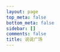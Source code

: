 ```yaml
---
layout: page
top_meta: false
bottom_meta: false
sidebar: []
comments: false
title: 说说广场
---
```


<div id="bbs"></div>
<script type="text/javascript" src="https://jsd.onmicrosoft.cn/npm/marked@4.3.0/marked.min.js"></script>
<script type="text/javascript" src="https://jsd.onmicrosoft.cn/gh/Tokinx/ViewImage/view-image.min.js"></script>
<script type="text/javascript" src="https://jsd.onmicrosoft.cn/gh/Tokinx/Lately/lately.min.js"></script>
<script>
if (typeof Lately === 'undefined') {
  const script = document.createElement('script');
  script.src = 'https://jsd.onmicrosoft.cn/gh/Tokinx/Lately/lately.min.js';
  script.onload = () => {
    Lately.init({ target: '.bbs-date' });
  };
  document.head.appendChild(script);
} else {
  Lately.init({ target: '.bbs-date' });
}
const urls = [
  {home:"https://s.dusays.com/",host:"https://s.dusays.com/",apiV1:'v1/',creatorId:"1",comment:'',imgsrc:"https://cdn.sep.cc/avatar/28b57baa4e8f13fe4292ccb2de267e30"},
  {home:"https://s.dusays.com/",host:"https://s.dusays.com/",apiV1:'v1/',creatorId:"2",comment:'',imgsrc:"https://cdn.sep.cc/avatar/0d0462a44b088c433b8191135979efd4"},
  {home:"https://s.dusays.com/",host:"https://s.dusays.com/",apiV1:'v1/',creatorId:"3",comment:'',imgsrc:"https://cdn.sep.cc/avatar/cf83c746b212c3f222b1c0a41bbf5b86"},
  {home:"https://s.dusays.com/",host:"https://s.dusays.com/",apiV1:'v1/',creatorId:"4",comment:'',imgsrc:"https://cdn.sep.cc/avatar/099440206041f0b1af6a386f9e8c036a"},
  {home:"https://s.dusays.com/",host:"https://s.dusays.com/",apiV1:'v1/',creatorId:"5",comment:'',imgsrc:"https://cdn.sep.cc/avatar/5c17cfbf21ae1d45d403b7ead8bf0415"},
  {home:"https://s.dusays.com/",host:"https://s.dusays.com/",apiV1:'v1/',creatorId:"6",comment:'',imgsrc:"https://cdn.sep.cc/avatar/6e1a1cc742be99a90de39a0096516fac"},
  {home:"https://s.dusays.com/",host:"https://s.dusays.com/",apiV1:'v1/',creatorId:"7",comment:'',imgsrc:"https://cdn.sep.cc/avatar/e53fa73039fa60c5862480ae2192d215"},
  {home:"https://s.dusays.com/",host:"https://s.dusays.com/",apiV1:'v1/',creatorId:"8",comment:'',imgsrc:"https://bu.dusays.com/2023/10/16/652c15ff151f4.jpg"},
  {home:"https://s.dusays.com/",host:"https://s.dusays.com/",apiV1:'v1/',creatorId:"9",comment:'',imgsrc:"https://cdn.sep.cc/avatar/c1b204bab687a23c8b6d7c8de11c7c59"},
  {home:"https://s.dusays.com/",host:"https://s.dusays.com/",apiV1:'v1/',creatorId:"10",comment:'',imgsrc:"https://cdn.sep.cc/avatar/ba2379bacf88f17ea461137906bd127d"},
  {home:"https://s.dusays.com/",host:"https://s.dusays.com/",apiV1:'v1/',creatorId:"11",comment:'',imgsrc:"https://cdn.sep.cc/avatar/565ada82edc2f01e7cf2bd95b31f19fd"},
  {home:"https://s.dusays.com/",host:"https://s.dusays.com/",apiV1:'v1/',creatorId:"12",comment:'',imgsrc:"https://cdn.sep.cc/avatar/b633193c913ae39a350311efd950ad83"},
  {home:"https://s.dusays.com/",host:"https://s.dusays.com/",apiV1:'v1/',creatorId:"13",comment:'',imgsrc:"https://cdn.sep.cc/avatar/3a78942c4ddcda86242f20abdacee082"},
  {home:"https://s.dusays.com/",host:"https://s.dusays.com/",apiV1:'v1/',creatorId:"14",comment:'',imgsrc:"https://bu.dusays.com/2023/10/16/652c1669dc459.jpg"},
  {home:"https://s.dusays.com/",host:"https://s.dusays.com/",apiV1:'v1/',creatorId:"15",comment:'',imgsrc:"https://cdn.sep.cc/avatar/1be842e0e85b11a35b697506f06e81f5"},
  {home:"https://s.dusays.com/",host:"https://s.dusays.com/",apiV1:'v1/',creatorId:"16",comment:'',imgsrc:"https://cdn.sep.cc/avatar/03ce846eef46a1b21c1bc5a4f03c2de1"},
  {home:"https://s.dusays.com/",host:"https://s.dusays.com/",apiV1:'v1/',creatorId:"17",comment:'',imgsrc:"https://cdn.sep.cc/avatar/49ef34286a337f7f152c5e61013c0e69"},
  {home:"https://s.dusays.com/",host:"https://s.dusays.com/",apiV1:'v1/',creatorId:"18",comment:'',imgsrc:"https://cdn.sep.cc/avatar/23db27f22d754c4fed9e1cb60a794d81"},
  {home:"https://s.dusays.com/",host:"https://s.dusays.com/",apiV1:'v1/',creatorId:"19",comment:'',imgsrc:"https://bu.dusays.com/2023/10/16/652c1604011a3.jpg"},
  {home:"https://s.dusays.com/",host:"https://s.dusays.com/",apiV1:'v1/',creatorId:"20",comment:'',imgsrc:"https://cdn.sep.cc/avatar/d5165cf04fe36d73bc24567a2332f9db"},
  {home:"https://s.dusays.com/",host:"https://s.dusays.com/",apiV1:'v1/',creatorId:"21",comment:'',imgsrc:"https://bu.dusays.com/2023/10/16/652c16546df85.jpg"},
  {home:"https://s.dusays.com/",host:"https://s.dusays.com/",apiV1:'v1/',creatorId:"22",comment:'',imgsrc:"https://bu.dusays.com/2023/10/16/652c1600cad29.jpg"},
  {home:"https://s.dusays.com/",host:"https://s.dusays.com/",apiV1:'v1/',creatorId:"23",comment:'',imgsrc:"https://cdn.sep.cc/avatar/04bfc914bd50b42eb507bf66aad0cc31"},
  {home:"https://s.dusays.com/",host:"https://s.dusays.com/",apiV1:'v1/',creatorId:"24",comment:'',imgsrc:"https://cdn.sep.cc/avatar/e011329178b200bcb5d94f0d0ff7544a"},
  {home:"https://s.dusays.com/",host:"https://s.dusays.com/",apiV1:'v1/',creatorId:"25",comment:'',imgsrc:"https://cdn.sep.cc/avatar/c1b204bab687a23c8b6d7c8de11c7c59"},
  {home:"https://s.dusays.com/",host:"https://s.dusays.com/",apiV1:'v1/',creatorId:"26",comment:'',imgsrc:"https://bu.dusays.com/2023/10/16/652c16011c3cd.jpg"},
  {home:"https://s.dusays.com/",host:"https://s.dusays.com/",apiV1:'v1/',creatorId:"27",comment:'',imgsrc:"https://bu.dusays.com/2023/10/16/652c1600b7e2c.jpg"},
  {home:"https://s.dusays.com/",host:"https://s.dusays.com/",apiV1:'v1/',creatorId:"28",comment:'',imgsrc:"https://bu.dusays.com/2023/10/16/652c1600dcc89.jpg"},
  {home:"https://s.dusays.com/",host:"https://s.dusays.com/",apiV1:'v1/',creatorId:"29",comment:'',imgsrc:"https://cdn.sep.cc/avatar/c21871045e26ba29b5f8263bcc5921cb"},
  {home:"https://s.dusays.com/",host:"https://s.dusays.com/",apiV1:'v1/',creatorId:"30",comment:'',imgsrc:"https://bu.dusays.com/2023/08/24/64e6bde872c56.jpg"},
  {home:"https://s.dusays.com/",host:"https://s.dusays.com/",apiV1:'v1/',creatorId:"31",comment:'',imgsrc:"https://bu.dusays.com/2023/10/16/652c16043faa4.jpg"},
  {home:"https://s.dusays.com/",host:"https://s.dusays.com/",apiV1:'v1/',creatorId:"32",comment:'',imgsrc:"https://bu.dusays.com/2023/10/16/652c160164a1a.jpg"},
  {home:"https://s.dusays.com/",host:"https://s.dusays.com/",apiV1:'v1/',creatorId:"33",comment:'',imgsrc:"https://bu.dusays.com/2023/10/16/652c160143d21.jpg"},
  {home:"https://s.dusays.com/",host:"https://s.dusays.com/",apiV1:'v1/',creatorId:"34",comment:'',imgsrc:"https://bu.dusays.com/2023/10/16/652c16018d320.jpg"},
  {home:"https://s.dusays.com/",host:"https://s.dusays.com/",apiV1:'v1/',creatorId:"35",comment:'',imgsrc:"https://bu.dusays.com/2023/10/16/652c1662c12a3.jpg"},
  {home:"https://s.dusays.com/",host:"https://s.dusays.com/",apiV1:'v1/',creatorId:"36",comment:'',imgsrc:"https://bu.dusays.com/2023/10/16/652c1602e26d8.jpg"},
  {home:"https://s.dusays.com/",host:"https://s.dusays.com/",apiV1:'v1/',creatorId:"37",comment:'',imgsrc:"https://bu.dusays.com/2023/10/16/652c16022adc1.jpg"},
  {home:"https://s.dusays.com/",host:"https://s.dusays.com/",apiV1:'v1/',creatorId:"38",comment:'',imgsrc:"https://bu.dusays.com/2023/10/16/652c16028f970.jpg"},
  {home:"https://s.dusays.com/",host:"https://s.dusays.com/",apiV1:'v1/',creatorId:"39",comment:'',imgsrc:"https://bu.dusays.com/2023/10/16/652c1602c02c2.jpg"},
  {home:"https://s.dusays.com/",host:"https://s.dusays.com/",apiV1:'v1/',creatorId:"40",comment:'',imgsrc:"https://bu.dusays.com/2023/10/16/652c1602efa2d.jpg"},
  {home:"https://s.dusays.com/",host:"https://s.dusays.com/",apiV1:'v1/',creatorId:"41",comment:'',imgsrc:"https://bu.dusays.com/2023/10/16/652c165c217dd.jpg"},
  {home:"https://s.dusays.com/",host:"https://s.dusays.com/",apiV1:'v1/',creatorId:"42",comment:'',imgsrc:"https://bu.dusays.com/2023/10/16/652c160245e52.jpg"},
  {home:"https://s.dusays.com/",host:"https://s.dusays.com/",apiV1:'v1/',creatorId:"43",comment:'',imgsrc:"https://bu.dusays.com/2023/10/16/652c16667e82c.jpg"},
  {home:"https://s.dusays.com/",host:"https://s.dusays.com/",apiV1:'v1/',creatorId:"44",comment:'',imgsrc:"https://bu.dusays.com/2023/10/16/652c160279d0a.jpg"},
  {home:"https://s.dusays.com/",host:"https://s.dusays.com/",apiV1:'v1/',creatorId:"45",comment:'',imgsrc:"https://bu.dusays.com/2023/10/16/652c16586c0d0.jpg"},
  {home:"https://s.dusays.com/",host:"https://s.dusays.com/",apiV1:'v1/',creatorId:"46",comment:'',imgsrc:"https://bu.dusays.com/2023/10/16/652c160337887.jpg"},
  {home:"https://s.dusays.com/",host:"https://s.dusays.com/",apiV1:'v1/',creatorId:"47",comment:'',imgsrc:"https://bu.dusays.com/2023/10/16/652c16037e4c2.jpg"},
  {home:"https://s.dusays.com/",host:"https://s.dusays.com/",apiV1:'v1/',creatorId:"48",comment:'',imgsrc:"https://bu.dusays.com/2023/10/16/652c160353f88.jpg"},
  {home:"https://s.dusays.com/",host:"https://s.dusays.com/",apiV1:'v1/',creatorId:"49",comment:'',imgsrc:"https://bu.dusays.com/2023/10/16/652c16687fa25.jpg"},
  {home:"https://s.dusays.com/",host:"https://s.dusays.com/",apiV1:'v1/',creatorId:"50",comment:'',imgsrc:"https://bu.dusays.com/2023/10/16/652c1601a8003.jpg"},
  {home:"https://s.dusays.com/",host:"https://s.dusays.com/",apiV1:'v1/',creatorId:"51",comment:'',imgsrc:"https://bu.dusays.com/2023/10/16/652c1601daa01.jpg"},
  {home:"https://s.dusays.com/",host:"https://s.dusays.com/",apiV1:'v1/',creatorId:"52",comment:'',imgsrc:"https://bu.dusays.com/2023/10/16/652c1601f3372.jpg"},
  {home:"https://s.dusays.com/",host:"https://s.dusays.com/",apiV1:'v1/',creatorId:"53",comment:'',imgsrc:"https://bu.dusays.com/2023/10/16/652c1642c983d.jpg"},
  {home:"https://s.dusays.com/",host:"https://s.dusays.com/",apiV1:'v1/',creatorId:"54",comment:'',imgsrc:"https://bu.dusays.com/2023/10/16/652c15ff281ef.jpg"},
  {home:"https://s.dusays.com/",host:"https://s.dusays.com/",apiV1:'v1/',creatorId:"55",comment:'',imgsrc:"https://bu.dusays.com/2023/10/16/652c15ff2e0ab.jpg"},
  {home:"https://s.dusays.com/",host:"https://s.dusays.com/",apiV1:'v1/',creatorId:"56",comment:'',imgsrc:"https://bu.dusays.com/2023/10/16/652c15ff1c61f.jpg"},
  {home:"https://s.dusays.com/",host:"https://s.dusays.com/",apiV1:'v1/',creatorId:"57",comment:'',imgsrc:"https://bu.dusays.com/2023/10/16/652c15ff161da.jpg"},
  {home:"https://s.dusays.com/",host:"https://s.dusays.com/",apiV1:'v1/',creatorId:"58",comment:'',imgsrc:"https://bu.dusays.com/2023/10/16/652c15ff30324.jpg"},
  {home:"https://s.dusays.com/",host:"https://s.dusays.com/",apiV1:'v1/',creatorId:"59",comment:'',imgsrc:"https://bu.dusays.com/2023/10/16/652c16009d689.jpg"},
  {home:"https://s.dusays.com/",host:"https://s.dusays.com/",apiV1:'v1/',creatorId:"60",comment:'',imgsrc:"https://bu.dusays.com/2023/10/16/652c15ff168e5.jpg"},
  {home:"https://s.dusays.com/",host:"https://s.dusays.com/",apiV1:'v1/',creatorId:"61",comment:'',imgsrc:"https://bu.dusays.com/2023/10/16/652c15ff2124f.jpg"},
  {home:"https://s.dusays.com/",host:"https://s.dusays.com/",apiV1:'v1/',creatorId:"62",comment:'',imgsrc:"https://cdn.sep.cc/avatar/082dcea6f62ccf45a05244ce34bf4a96"},
  {home:"https://s.dusays.com/",host:"https://s.dusays.com/",apiV1:'v1/',creatorId:"63",comment:'',imgsrc:"https://bu.dusays.com/2023/10/16/652c164fc41fd.jpg"},
  {home:"https://s.dusays.com/",host:"https://s.dusays.com/",apiV1:'v1/',creatorId:"64",comment:'',imgsrc:"https://bu.dusays.com/2023/10/16/652c16007cd4a.jpg"},
  {home:"https://s.dusays.com/",host:"https://s.dusays.com/",apiV1:'v1/',creatorId:"65",comment:'',imgsrc:"https://bu.dusays.com/2023/10/16/652c15fff2827.jpg"},
  {home:"https://s.dusays.com/",host:"https://s.dusays.com/",apiV1:'v1/',creatorId:"66",comment:'',imgsrc:"https://bu.dusays.com/2023/10/16/652c164d9937b.jpg"},
  {home:"https://s.dusays.com/",host:"https://s.dusays.com/",apiV1:'v1/',creatorId:"67",comment:'',imgsrc:"https://bu.dusays.com/2023/10/16/652c15ffde6ba.jpg"},
  {home:"https://s.dusays.com/",host:"https://s.dusays.com/",apiV1:'v1/',creatorId:"68",comment:'',imgsrc:"https://bu.dusays.com/2023/10/16/652c164556154.jpg"},
  {home:"https://s.dusays.com/",host:"https://s.dusays.com/",apiV1:'v1/',creatorId:"69",comment:'',imgsrc:"https://bu.dusays.com/2023/08/24/64e6bde55bc44.jpg"},
  {home:"https://s.dusays.com/",host:"https://s.dusays.com/",apiV1:'v1/',creatorId:"70",comment:'',imgsrc:"https://bu.dusays.com/2023/10/16/652c15ffdceb8.jpg"},
  {home:"https://s.dusays.com/",host:"https://s.dusays.com/",apiV1:'v1/',creatorId:"71",comment:'',imgsrc:"https://bu.dusays.com/2024/02/27/65dd47e254032.png"},
  {home:"https://s.dusays.com/",host:"https://s.dusays.com/",apiV1:'v1/',creatorId:"72",comment:'',imgsrc:"https://bu.dusays.com/2024/02/27/65dd47e251b5e.png"},
  {home:"https://s.dusays.com/",host:"https://s.dusays.com/",apiV1:'v1/',creatorId:"73",comment:'',imgsrc:"https://bu.dusays.com/2024/02/27/65dd47e25ec8c.png"},
  {home:"https://s.dusays.com/",host:"https://s.dusays.com/",apiV1:'v1/',creatorId:"74",comment:'',imgsrc:"https://bu.dusays.com/2024/02/27/65dd47e25f3cd.png"},
  {home:"https://s.dusays.com/",host:"https://s.dusays.com/",apiV1:'v1/',creatorId:"75",comment:'',imgsrc:"https://bu.dusays.com/2024/02/27/65dd47e25ec8e.png"},
  {home:"https://s.dusays.com/",host:"https://s.dusays.com/",apiV1:'v1/',creatorId:"76",comment:'',imgsrc:"https://bu.dusays.com/2024/02/27/65dd47e26f627.png"},
  {home:"https://s.dusays.com/",host:"https://s.dusays.com/",apiV1:'v1/',creatorId:"77",comment:'',imgsrc:"https://bu.dusays.com/2024/02/27/65dd47e3aaa2e.png"},
  {home:"https://s.dusays.com/",host:"https://s.dusays.com/",apiV1:'v1/',creatorId:"78",comment:'',imgsrc:"https://bu.dusays.com/2024/02/27/65dd47e3c4676.png"},
  {home:"https://s.dusays.com/",host:"https://s.dusays.com/",apiV1:'v1/',creatorId:"79",comment:'',imgsrc:"https://bu.dusays.com/2024/02/27/65dd47e3eb024.png"},
  {home:"https://s.dusays.com/",host:"https://s.dusays.com/",apiV1:'v1/',creatorId:"80",comment:'',imgsrc:"https://bu.dusays.com/2024/02/27/65dd47e40e800.png"},
  {home:"https://s.dusays.com/",host:"https://s.dusays.com/",apiV1:'v1/',creatorId:"81",comment:'',imgsrc:"https://bu.dusays.com/2024/02/27/65dd47e42c196.png"},
  {home:"https://s.dusays.com/",host:"https://s.dusays.com/",apiV1:'v1/',creatorId:"82",comment:'',imgsrc:"https://bu.dusays.com/2024/02/27/65dd47e454017.png"},
  {home:"https://s.dusays.com/",host:"https://s.dusays.com/",apiV1:'v1/',creatorId:"83",comment:'',imgsrc:"https://bu.dusays.com/2024/02/27/65dd47e4f29a8.png"},
  {home:"https://s.dusays.com/",host:"https://s.dusays.com/",apiV1:'v1/',creatorId:"84",comment:'',imgsrc:"https://bu.dusays.com/2024/02/27/65dd47e51e715.png"},
  {home:"https://s.dusays.com/",host:"https://s.dusays.com/",apiV1:'v1/',creatorId:"85",comment:'',imgsrc:"https://bu.dusays.com/2024/02/27/65dd47e536047.png"},
  {home:"https://s.dusays.com/",host:"https://s.dusays.com/",apiV1:'v1/',creatorId:"86",comment:'',imgsrc:"https://bu.dusays.com/2024/02/27/65dd47e5579ac.png"},
  {home:"https://s.dusays.com/",host:"https://s.dusays.com/",apiV1:'v1/',creatorId:"87",comment:'',imgsrc:"https://bu.dusays.com/2024/02/27/65dd47e58f57d.png"},
  {home:"https://s.dusays.com/",host:"https://s.dusays.com/",apiV1:'v1/',creatorId:"88",comment:'',imgsrc:"https://bu.dusays.com/2024/02/27/65dd47e5d1a88.png"},
  {home:"https://s.dusays.com/",host:"https://s.dusays.com/",apiV1:'v1/',creatorId:"89",comment:'',imgsrc:"https://bu.dusays.com/2024/02/27/65dd47e65536e.png"},
  {home:"https://s.dusays.com/",host:"https://s.dusays.com/",apiV1:'v1/',creatorId:"90",comment:'',imgsrc:"https://bu.dusays.com/2024/02/27/65dd47e6890c0.png"},
  {home:"https://s.dusays.com/",host:"https://s.dusays.com/",apiV1:'v1/',creatorId:"91",comment:'',imgsrc:"https://bu.dusays.com/2024/02/27/65dd47e6a3a1c.png"},
  {home:"https://s.dusays.com/",host:"https://s.dusays.com/",apiV1:'v1/',creatorId:"92",comment:'',imgsrc:"https://bu.dusays.com/2024/02/27/65dd47e6bee23.png"},
  {home:"https://s.dusays.com/",host:"https://s.dusays.com/",apiV1:'v1/',creatorId:"93",comment:'',imgsrc:"https://bu.dusays.com/2024/02/27/65dd47e6f18e4.png"},
  {home:"https://s.dusays.com/",host:"https://s.dusays.com/",apiV1:'v1/',creatorId:"94",comment:'',imgsrc:"https://bu.dusays.com/2024/02/27/65dd47e74b059.png"},
  {home:"https://s.dusays.com/",host:"https://s.dusays.com/",apiV1:'v1/',creatorId:"95",comment:'',imgsrc:"https://bu.dusays.com/2024/02/27/65dd47e7abf10.png"},
  {home:"https://s.dusays.com/",host:"https://s.dusays.com/",apiV1:'v1/',creatorId:"96",comment:'',imgsrc:"https://bu.dusays.com/2024/02/27/65dd47e7e3311.png"},
  {home:"https://s.dusays.com/",host:"https://s.dusays.com/",apiV1:'v1/',creatorId:"97",comment:'',imgsrc:"https://bu.dusays.com/2024/02/27/65dd47e80f3b8.png"},
  {home:"https://s.dusays.com/",host:"https://s.dusays.com/",apiV1:'v1/',creatorId:"98",comment:'',imgsrc:"https://bu.dusays.com/2024/02/27/65dd47e827a23.png"},
  {home:"https://s.dusays.com/",host:"https://s.dusays.com/",apiV1:'v1/',creatorId:"99",comment:'',imgsrc:"https://bu.dusays.com/2024/02/27/65dd47e847f32.png"},
  {home:"https://s.dusays.com/",host:"https://s.dusays.com/",apiV1:'v1/',creatorId:"100",comment:'',imgsrc:"https://bu.dusays.com/2024/02/27/65dd47e8b9862.png"},
  {home:"https://s.dusays.com/",host:"https://s.dusays.com/",apiV1:'v1/',creatorId:"101",comment:'',imgsrc:"https://bu.dusays.com/2024/02/27/65dd47e912cf2.png"},
  {home:"https://s.dusays.com/",host:"https://s.dusays.com/",apiV1:'v1/',creatorId:"102",comment:'',imgsrc:"https://bu.dusays.com/2024/02/27/65dd47e963f98.png"},
  {home:"https://s.dusays.com/",host:"https://s.dusays.com/",apiV1:'v1/',creatorId:"103",comment:'',imgsrc:"https://bu.dusays.com/2024/02/27/65dd47e97e784.png"},
  {home:"https://s.dusays.com/",host:"https://s.dusays.com/",apiV1:'v1/',creatorId:"104",comment:'',imgsrc:"https://bu.dusays.com/2024/02/27/65dd47e992a21.png"},
  {home:"https://s.dusays.com/",host:"https://s.dusays.com/",apiV1:'v1/',creatorId:"105",comment:'',imgsrc:"https://bu.dusays.com/2024/02/27/65dd47e9bb9dc.png"},
  {home:"https://s.dusays.com/",host:"https://s.dusays.com/",apiV1:'v1/',creatorId:"106",comment:'',imgsrc:"https://bu.dusays.com/2024/02/27/65dd47ea26ac7.png"},
  {home:"https://s.dusays.com/",host:"https://s.dusays.com/",apiV1:'v1/',creatorId:"107",comment:'',imgsrc:"https://bu.dusays.com/2024/02/27/65dd47e8b9862.png"},
  {home:"https://s.dusays.com/",host:"https://s.dusays.com/",apiV1:'v1/',creatorId:"108",comment:'',imgsrc:"https://bu.dusays.com/2024/02/27/65dd47e912cf2.png"},
  {home:"https://s.dusays.com/",host:"https://s.dusays.com/",apiV1:'v1/',creatorId:"109",comment:'',imgsrc:"https://bu.dusays.com/2024/02/27/65dd47e963f98.png"},
  {home:"https://s.dusays.com/",host:"https://s.dusays.com/",apiV1:'v1/',creatorId:"110",comment:'',imgsrc:"https://bu.dusays.com/2024/02/27/65dd47e97e784.png"},
  {home:"https://s.dusays.com/",host:"https://s.dusays.com/",apiV1:'v1/',creatorId:"111",comment:'',imgsrc:"https://bu.dusays.com/2024/02/27/65dd47e992a21.png"},
  {home:"https://s.dusays.com/",host:"https://s.dusays.com/",apiV1:'v1/',creatorId:"112",comment:'',imgsrc:"https://bu.dusays.com/2024/02/27/65dd47e9bb9dc.png"},
  {home:"https://s.dusays.com/",host:"https://s.dusays.com/",apiV1:'v1/',creatorId:"113",comment:'',imgsrc:"https://bu.dusays.com/2024/02/27/65dd47ea26ac7.png"},
  {home:"https://s.dusays.com/",host:"https://s.dusays.com/",apiV1:'v1/',creatorId:"114",comment:'',imgsrc:"https://bu.dusays.com/2024/02/27/65dd47ea26ac7.png"}
]
var bbDom = document.querySelector('#bbs');
var load = '<div id="load" onclick="nextFetch()" ><button class="load-btn button-load">加载更多</button></div>'
var loading = '<div class="loader"><svg class="circular" viewBox="25 25 50 50"><circle class="path" cx="50" cy="50" r="20" fill="none" stroke-width="2" stroke-miterlimit="10"/></svg></div>'
var bbsDatas = [],bbsData = {},nextDatas = [],nextData = {},limit = 2
var page = 1,offset = 0,nextLength = 0,nextDom='',bbUrlNow = '',imgsrcNow = '',hostNow = '',creIdNow = '',commentNow = '',twiEnvNow='',artEnvNow='',artSiteNow=''
bbDom.innerHTML = loading
allUrls()
function allUrls(){
  var myHtml = ''
  for(var i=0;i < urls.length;i++){
    myHtml += '<div class="bbs-urls bbs-url" onclick="urlsNow(this)" data-hostid="'+urls[i].host+"u/"+urls[i].creatorId+'" data-host="'+urls[i].host+'" data-apiV1="'+urls[i].apiV1+'" data-creatorId="'+urls[i].creatorId+'" data-imgsrc="'+urls[i].imgsrc+'" data-comment="'+urls[i].comment+'" data-home="'+urls[i].home+'" data-twienv="'+urls[i].twiEnv+'" data-artenv="'+urls[i].artEnv+'" data-artsite="'+urls[i].artSite+'" data-index="'+i+'"><img src="'+urls[i].imgsrc+'" alt=""></div>'
  }
  myHtml += '<div class="bbs-urls urls-button" onclick="urlsNow(this)" data-type="random"><svg t="1665928089691" class="icon" viewBox="0 0 1024 1024" version="1.1" xmlns="http://www.w3.org/2000/svg" p-id="2562" width="32" height="32"><path d="M913.2 672l98.8 57.1c5.3 3.1 5.3 10.8 0 13.9l-43.4 25L710.4 924c-2.7 1.5-6-0.4-6-3.5V772c0-2.2-1.8-4-4-4H544c-70.4 0-134.4-28.8-180.8-75.2-11.1-11.1-21.2-23.2-30.1-36.1-6.4-9.2-20-9.1-26.4 0.1C260.5 723.9 183.1 768 96 768h-48c-26.5 0-48-21.5-48-48s21.5-48 48-48h48c42.5 0 82.6-16.7 112.9-47.1 30.4-30.4 47.1-70.5 47.1-112.9s-16.7-82.6-47.1-112.9C178.6 368.7 138.4 352 96 352h-48c-26.5 0-48-21.5-48-48s21.5-48 48-48h48c70.4 0 134.4 28.8 180.8 75.2 11.1 11.1 21.2 23.2 30.1 36.1 6.4 9.2 20 9.1 26.4-0.1 46.3-67 123.6-111.1 210.8-111.1H700.4c2.2 0 4-1.8 4-4V103.4c0-3.1 3.3-5 6-3.5l258.2 156 43.4 25.1c5.3 3.1 5.3 10.8 0 13.9L913.2 352 710.4 476c-2.7 1.5-6-0.4-6-3.5V356c0-2.2-1.8-4-4-4H544c-42.5 0-82.6 16.7-112.9 47.1-30.4 30.4-47.1 70.5-47.1 112.9 0 42.5 16.7 82.6 47.1 112.9C461.4 655.3 501.5 672 544 672H700.4c2.2 0 4-1.8 4-4V551.4c0-3.1 3.3-5 6-3.5L913.2 672z" p-id="2563" fill="#f5f5f5"></path></svg></div>'
  myHtml += '<div class="bbs-urls urls-button"><a href="https://s.dusays.com/"><svg t="1665929410343" class="icon" viewBox="0 0 1024 1024" version="1.1" xmlns="http://www.w3.org/2000/svg" p-id="6308" width="32" height="32"><path d="M906.212134 565.732986 565.732986 565.732986 565.732986 906.212134C565.732986 926.013685 541.666486 959.972 511.97312 959.972 482.297674 959.972 458.213254 926.013685 458.213254 906.212134L458.213254 565.732986 117.734106 565.732986C97.950475 565.732986 63.97424 541.666486 63.97424 511.97312 63.97424 482.279754 97.950475 458.213254 117.734106 458.213254L458.213254 458.213254 458.213254 117.734106C458.213254 97.950475 482.297674 63.97424 511.97312 63.97424 541.666486 63.97424 565.732986 97.950475 565.732986 117.734106L565.732986 458.213254 906.212134 458.213254C925.995765 458.213254 959.972 482.279754 959.972 511.97312 959.972 541.666486 925.995765 565.732986 906.212134 565.732986Z" p-id="6309" fill="#f5f5f5"></path></svg></a></div>'
  myHtml = '<div id="bbs-urls">'+myHtml+'</div>'
  bbDom.insertAdjacentHTML('beforebegin', myHtml);
}
function nextFetch(){
  document.querySelector("button.button-load").textContent= '加载中……';
  updateHTMl(nextDatas)
  if(nextLength < 10){
    document.querySelector("button.button-load").remove()
    return
  }
  getNextList()
};
function urlsNow(e){
  var domUrls = document.querySelectorAll('#bbs-urls .bbs-urls')
  if(e.classList.contains('url-now')){
    domUrls[e.getAttribute("data-index")].classList.remove("url-now")
    fetchBBser()
  }else{
    domUrls.forEach(function(value,index){ domUrls[index].classList.remove("url-now")})
    var btn = document.querySelector('button.button-load')
    if(btn){btn.remove()}
    page = 1,offset = 0
    bbDom.innerHTML = loading
    var type = e.getAttribute("data-type")
    if(type == 'random'){
      var num = Math.round(Math.random() * (urls.length-1))
      hostNow = urls[num].host
      creIdNow = urls[num].creatorId
      imgsrcNow = urls[num].imgsrc
      commentNow = urls[num].comment
      twiEnvNow = urls[num].twiEnv
      artEnvNow = urls[num].artEnv
      artSiteNow = urls[num].artSite
      homeNow = urls[num].home
      apiV1Now = urls[num].apiV1
      domUrls[num].classList.add("url-now")
    }else{
      domUrls[e.getAttribute("data-index")].classList.add("url-now")
      hostNow = e.getAttribute("data-host")
      creIdNow = e.getAttribute("data-creatorId")
      imgsrcNow = e.getAttribute("data-imgsrc")
      commentNow = e.getAttribute("data-comment")
      twiEnvNow = e.getAttribute("data-twienv")
      artEnvNow = e.getAttribute("data-artenv")
      artSiteNow = e.getAttribute("data-artsite")
      homeNow = e.getAttribute("data-home")
      apiV1Now = e.getAttribute("data-apiV1")
    }
    bbUrlNow = hostNow+"api/"+apiV1Now+"memo?creatorId="+creIdNow+"&rowStatus=NORMAL&limit=10"
    fetch(bbUrlNow).then(res => res.json()).then( resdata =>{
      var arrData = resdata || ''
      if(resdata.data){
        arrData = resdata.data
      }
      bbDom.innerHTML = ''
      bbsDatas.length = 0
      for(var j=0;j < arrData.length;j++){
            var resValue = arrData[j]
            bbsData = {
              memoId: resValue.id,
              updatedTs: resValue.updatedTs,
              creatorId:resValue.creatorId,
              creator: resValue.creatorName || resValue.creator.nickname || resValue.creator.name,
              imgsrc: imgsrcNow,
              content: resValue.content,
              resourceList: resValue.resourceList,
              url:hostNow,
              twiEnv:twiEnvNow,
              artEnv:artEnvNow,
              artSite:artSiteNow,
              home:homeNow,
              comment: commentNow
            }
            bbsDatas.push(bbsData)
      }
      updateHTMl(bbsDatas)
      bbDom.insertAdjacentHTML('afterend', load);
      var nowLength = bbsData.length
      if(nowLength < 10){
        document.querySelector("button.button-load").remove()
        return
      }
      page++
      offset = 10*(page-1)
      getNextList()
    });
  }
}
function getNextList(){
  var bbUrl = bbUrlNow+"&offset="+offset;
  fetch(bbUrl).then(res => res.json()).then( resdata =>{
    var arrData = resdata || ''
    if(resdata.data){
      arrData = resdata.data
    }
    nextDom = arrData
    nextLength = nextDom.length
    page++
    offset = 10*(page-1)
    if(nextLength < 1){
      document.querySelector("button.button-load").remove()
      return
    }
    nextDatas.length = 0
    for(var j=0;j < nextDom.length;j++){
      var resValue = nextDom[j]
      nextData = {
        updatedTs: resValue.updatedTs,
        creatorId:resValue.creatorId,
        creator: resValue.creatorName || resValue.creator.nickname || resValue.creator.name,
        imgsrc: imgsrcNow,
        content: resValue.content,
        resourceList: resValue.resourceList,
        url:hostNow,
        twiEnv:twiEnvNow,
        artEnv:artEnvNow,
        artSite:artSiteNow,
        comment:commentNow,
        memoId: resValue.id,
        home:homeNow,
      }
      nextDatas.push(nextData)
    }
  })
}
const withTimeout = (millis, promise) => {
  const timeout = new Promise((resolve, reject) =>
      setTimeout( () => reject(`Timed out after ms.`),millis));
  return Promise.race([
      promise,
      timeout
  ]);
};
const fetchBBser = async () => {
  const results = await Promise.allSettled(urls.map(
    url => withTimeout(2000,
      fetch(url.host+"api/"+url.apiV1+"memo?creatorId="+url.creatorId+"&rowStatus=NORMAL&limit="+limit).then(response => response.json()).then(resdata => {
        var qsLive = ".bbs-urls.bbs-url[data-hostid='"+url.host+"u/"+url.creatorId+"']"
        document.querySelector(qsLive).classList.add("liveon");
        var arrData = resdata || ''
        if(resdata.data){
          arrData = resdata.data
        }
        return arrData
      })
    )
  )).then(results=> {
    bbDom.innerHTML = ''
    for(var i=0;i < results.length;i++){
      var status = results[i].status
      if(status == "fulfilled"){
        var resultsRes = results[i].value
        for(var j=0;j < resultsRes.length;j++){
          var resValue = resultsRes[j]
          var dateNow = new Date()
          var dateDiff = dateNow.getTime() - (resValue.updatedTs * 1000);
          var dayDiff = Math.floor(dateDiff / (24 * 3600 * 1000));
          if(dayDiff < 10 ){
            bbsData = {
              memoId: resValue.id,
              updatedTs: resValue.updatedTs,
              creatorId:resValue.creatorId,
              creator: resValue.creatorName || resValue.creator.nickname || resValue.creator.name,
              imgsrc: urls[i].imgsrc,
              content: resValue.content,
              resourceList: resValue.resourceList,
              home:urls[i].home,
              url:urls[i].host,
              comment:urls[i].comment,
              twiEnv:urls[i].twiEnv || '',
              artEnv:urls[i].artEnv || '',
              artSite:urls[i].artSite || ''
            }
            bbsDatas.push(bbsData)
          }
        }
      }
    }
    bbsDatas.sort(compare("updatedTs"));
    updateHTMl(bbsDatas)
  })
}
fetchBBser()
function compare(p){
  return function(m,n){
      var a = m[p];
      var b = n[p];
      return b - a;
  }
}
function uniqueFunc(arr){
  const res = new Map();
  return arr.filter((item) => !res.has(item.creator) && res.set(item.creator, 1));
}
function updateHTMl(data){
  var result="",resultAll="";
  const TAG_REG = /#([^\s#]+)/;
  const IMG_REG = /\!\[(.*?)\]\((.*?)\)/g;
  BILIBILI_REG = /<a.*?href="https:\/\/www\.bilibili\.com\/video\/((av[\d]{1,10})|(BV([\w]{10})))\/?".*?>.*<\/a>/g;
  NETEASE_MUSIC_REG = /<a.*?href="https:\/\/music\.163\.com\/.*id=([0-9]+)".*?>.*<\/a>/g;
  QQMUSIC_REG = /<a.*?href="https\:\/\/y\.qq\.com\/.*(\/[0-9a-zA-Z]+)(\.html)?".*?>.*?<\/a>/g;
  QQVIDEO_REG = /<a.*?href="https:\/\/v\.qq\.com\/.*\/([a-z|A-Z|0-9]+)\.html".*?>.*<\/a>/g;
  YOUKU_REG = /<a.*?href="https:\/\/v\.youku\.com\/.*\/id_([a-z|A-Z|0-9|==]+)\.html".*?>.*<\/a>/g;
  YOUTUBE_REG = /<a.*?href="https:\/\/www\.youtube\.com\/watch\?v\=([a-z|A-Z|0-9]{11})\".*?>.*<\/a>/g;
  marked.setOptions({
    breaks: true,
    smartypants: false,
    langPrefix: 'language-'
  });
  const renderer = new marked.Renderer();
  const linkRenderer = renderer.link;
  renderer.link = (href, title, text) => {
      const localLink = href.startsWith(`${location.protocol}//${location.hostname}`);
      const html = linkRenderer.call(renderer, href, title, text);
      return localLink ? html : html.replace(/^<a /, `<a target="_blank" rel="noreferrer noopener nofollow" `);
  };
  marked.use({ renderer });
  for(var i=0;i < data.length;i++){
      var memos = data[i].url
      var memoId = data[i].memoId
      var memoUrl = memos + "m/" + memoId
      var comment = data[i].comment
      var twiEnv = data[i].twiEnv
      var artEnv = data[i].artEnv
      var artSite = data[i].artSite
      var bbContREG = data[i].content
        .replace(TAG_REG, "<span class='tag-span'>#$1</span> ")
        .replace(IMG_REG, '')
      bbContREG = marked.parse(bbContREG)
        .replace(BILIBILI_REG, "<div class='video-wrapper'><iframe src='//www.bilibili.com/blackboard/html5mobileplayer.html?bvid=$1&as_wide=1&high_quality=1&danmaku=0' scrolling='no' border='0' frameborder='no' framespacing='0' allowfullscreen='true'></iframe></div>")
        .replace(NETEASE_MUSIC_REG, "<meting-js auto='https://music.163.com/#/song?id=$1'></meting-js>")
        .replace(QQMUSIC_REG, "<meting-js auto='https://y.qq.com/n/yqq/song$1.html'></meting-js>")
        .replace(QQVIDEO_REG, "<div class='video-wrapper'><iframe src='//v.qq.com/iframe/player.html?vid=$1' allowFullScreen='true' frameborder='no'></iframe></div>")
        .replace(YOUKU_REG, "<div class='video-wrapper'><iframe src='https://player.youku.com/embed/$1' frameborder=0 'allowfullscreen'></iframe></div>")
        .replace(YOUTUBE_REG, "<div class='video-wrapper'><iframe src='https://www.youtube.com/embed/$1' title='YouTube video player' frameborder='0' allow='accelerometer; autoplay; clipboard-write; encrypted-media; gyroscope; picture-in-picture' allowfullscreen title='YouTube Video'></iframe></div>")
      var IMG_ARR = data[i].content.match(IMG_REG) || '',IMG_ARR_Grid='';
      if(IMG_ARR){
        var IMG_ARR_Length = IMG_ARR.length,IMG_ARR_Url = '';
        if(IMG_ARR_Length !== 1){var IMG_ARR_Grid = " grid grid-"+IMG_ARR_Length}
        IMG_ARR.forEach(item => {
            let imgSrc = item.replace(/!\[.*?\]\((.*?)\)/g,'$1')
            IMG_ARR_Url += '<figure class="gallery-thumbnail"><img class="img thumbnail-image" loading="lazy" decoding="async" src="'+imgSrc+'"/></figure>'
        });
        bbContREG += '<div class="resimg'+IMG_ARR_Grid+'">'+IMG_ARR_Url+'</div>';
      }
      var tagArr = data[i].content.match(TAG_REG);
      var bbContTag = '';
      if (tagArr) {
          bbContTag = String(tagArr[0]).replace(/[#]/g, '');
      } else {
          bbContTag = '动态';
      };
      if(data[i].resourceList && data[i].resourceList.length > 0){
        var resourceList = data[i].resourceList;
        var imgUrl='',resUrl='',resImgLength = 0;
        for(var j=0;j < resourceList.length;j++){
          var restype = resourceList[j].type.slice(0,5);
          var resexlink = resourceList[j].externalLink
          var resLink = '',fileId=''
          if(resexlink){
            resLink = resexlink
          }else{
            fileId = resourceList[j].publicId || resourceList[j].filename
            resLink = memos+'o/r/'+resourceList[j].id+'/'+fileId
          }
          if(restype == 'image'){
            imgUrl += '<figure class="gallery-thumbnail"><img class="img thumbnail-image" src="'+resLink+'"/></figure>'
            resImgLength = resImgLength + 1 
          }
          if(restype !== 'image'){
            resUrl += '<a target="_blank" rel="noreferrer" href="'+resLink+'">'+resourceList[j].filename+'</a>'
          }
        }
        if(imgUrl){
          var resImgGrid = ""
          if(resImgLength !== 1){var resImgGrid = " grid grid-"+resImgLength}
          bbContREG += '<div class="resimg'+resImgGrid+'">'+imgUrl+'</div>'
        }
        if(resUrl){
          bbContREG += '<div class="resour">'+resUrl+'</div>'
        }
      }
      var EnvNow = ''
      if(twiEnv && twiEnv != "undefined"){
        EnvNow = twiEnv.replace(/https\:\/\/.*\.(.*)\..*/,'$1')
      }
      if(artEnv && artEnv != "undefined"){
        EnvNow = artEnv.replace(/https\:\/\/.*\.(.*)\..*/,'$1')
      }
      result += '<li class="'+EnvNow+'memo-'+memoId+'"><div class="bbs-avatar"><a href="'+data[i].home+'" target="_blank" rel="noopener noreferrer"><img src="'+data[i].imgsrc+'" alt=""></a><a href="'+memoUrl+'" target="_blank" rel="noopener noreferrer" class="bbs-creator">'+data[i].creator+'</a><span class="bbs-dot">·</span><span class="bbs-date">'+new Date(data[i].updatedTs * 1000).toLocaleString()+'</span>'
      var comSVG = '<span class="bbs-coment-svg"><svg class="icon" viewBox="0 0 1024 1024" xmlns="http://www.w3.org/2000/svg" width="20" height="24"><path d="M816 808H672c-4.8 0-8 1.6-11.2 4.8l-80 80c-36.8 36.8-97.6 36.8-136 0l-80-80c-3.2-3.2-6.4-4.8-11.2-4.8h-144c-70.4 0-128-57.6-128-128V232c0-70.4 57.6-128 128-128h608c70.4 0 128 57.6 128 128v448C944 750.4 886.4 808 816 808zm0-64c35.2 0 64-28.8 64-64V232c0-35.2-28.8-64-64-64H208c-35.2 0-64 28.8-64 64v448c0 35.2 28.8 64 64 64h144c20.8 0 41.6 8 56 24l80 80c12.8 12.8 32 12.8 44.8 0l80-80c14.4-14.4 35.2-24 56-24H816zM320 408c27.2 0 48 20.8 48 48v32c0 27.2-20.8 48-48 48s-48-20.8-48-48v-32c0-27.2 20.8-48 48-48zm192 0c27.2 0 48 20.8 48 48v32c0 27.2-20.8 48-48 48s-48-20.8-48-48v-32c0-27.2 20.8-48 48-48zm192 0c27.2 0 48 20.8 48 48v32c0 27.2-20.8 48-48 48s-48-20.8-48-48v-32c0-27.2 20.8-48 48-48z" /></svg></span>'
      var outSVG = '<span class="bbs-coment-svg"><svg class="icon" viewBox="0 0 1024 1024" xmlns="http://www.w3.org/2000/svg" width="20" height="20"><path d="M864 640a32 32 0 0 1 64 0v224.096A63.936 63.936 0 0 1 864.096 928H159.904A63.936 63.936 0 0 1 96 864.096V159.904C96 124.608 124.64 96 159.904 96H384a32 32 0 0 1 0 64H192.064A31.904 31.904 0 0 0 160 192.064v639.872A31.904 31.904 0 0 0 192.064 864h639.872A31.904 31.904 0 0 0 864 831.936V640zm-485.184 52.48a31.84 31.84 0 0 1-45.12-.128 31.808 31.808 0 0 1-.128-45.12L815.04 166.048l-176.128.736a31.392 31.392 0 0 1-31.584-31.744 32.32 32.32 0 0 1 31.84-32l255.232-1.056a31.36 31.36 0 0 1 31.584 31.584L924.928 388.8a32.32 32.32 0 0 1-32 31.84 31.392 31.392 0 0 1-31.712-31.584l.736-179.392L378.816 692.48z"/></svg></span>'
      if(comment == '1'){
        if(twiEnv && twiEnv != 'undefined'){
          result += '<a data-id="'+memoId+'" data-twienv="'+twiEnv+'" data-path="'+memoUrl+'" onclick="loadTwikoo(this)" onmouseenter="insertTwikoo(this)" href="javascript:void(0)" rel="noopener noreferrer">'+comSVG+'</a></div><div class="bbs-content"><div class="bbs-text">'+bbContREG+'</div><div class="item-comment twikoo-'+memoId+' d-none"><div id="'+EnvNow+'twikoo-'+memoId+'"></div></div></div></li>'
        }else if(artEnv && artEnv != 'undefined'){
          result += '<a data-id="'+memoId+'" data-artenv="'+artEnv+'" data-artsite="'+artSite+'" data-path="'+memoUrl+'" onclick="loadArtalk(this)" href="javascript:void(0)" rel="noopener noreferrer">'+comSVG+'</a></div><div class="bbs-content"><div class="bbs-text">'+bbContREG+'</div><div class="item-comment '+EnvNow+'artalk-'+memoId+' d-none"></div></div></li>'
        }else{
          result += '<a href="'+memoUrl+'" target="_blank" rel="noopener noreferrer">'+outSVG+'</a></div><div class="bbs-content"><div class="bbs-text">'+bbContREG+'</div></div></li>'
        }
      }else{
        result += '</div><div class="bbs-content"><div class="bbs-text">'+bbContREG+'</div></div></li>'
      }
  }
  var bbBefore = "<section class='bbs-timeline'><ul class='list'>"
  var bbAfter = "</ul></section>"
  resultAll = bbBefore + result + bbAfter
  bbDom.insertAdjacentHTML('beforeend', resultAll);
  var btn = document.querySelector('button.button-load')
  if(btn){
    btn.textContent= '加载更多';
  }
  window.ViewImage && ViewImage.init('.bbs-content img')
  window.Lately && Lately.init({ target: '.bbs-date' });
}
</script>
<style>
#bbs{padding: 2rem 0;}
#bbs-urls{margin-top: 2rem;}
.bbs-urls{display:inline-block;background: #4a4b50;border-radius:10%;margin:0 .6rem 0 0;padding:4px;width:3.4rem;height:3.4rem;cursor: pointer;vertical-align: text-bottom;}
.bbs-urls img{border-radius:50%;width:100%;height:100%;}
.bbs-urls.url-now{background:#42b983;transition: 0.6s;}
.urls-button svg.icon{padding:10px;width:100%;height: 100%;}
.bbs-timeline ul {margin:0;padding: 0;}
.bbs-timeline ul li{list-style-type:none;position:relative;}
.bbs-timeline{max-width:1200px;margin:0 auto;}
.bbs-avatar{position: relative;}
.bbs-avatar img{width:24px;height:24px;border-radius:50%;margin-right:1rem;}
div.bbs-avatar > img {
  display: inline-block;
  margin: 0 10px 0 0;
}
.bbs-creator,.bbs-date,.bbs-dot{position:relative;top:-5px;}
.bbs-dot{font-weight: 800;margin:0 .5rem;}
.bbs-content {margin-bottom: 3rem;}
.bbs-text,.resour{background: var(--color-block);border-radius: 8px;font-size: 1em;padding:10px 14px;position: relative;}
.resour{font-size: 0.9rem;margin-top: 2px;padding: 5px 14px;}
.bbs-text{overflow:hidden;max-height:90vh;}
.bbs-text blockquote{font-family: KaiTi,STKaiti,STFangsong;margin:0 0 0 1rem;padding:.25rem 2rem;position: relative;border-left:0 none;}
.bbs-text blockquote::before{line-height: 2rem;content: "“";font-family: Georgia, serif;font-size: 28px;font-weight: bold;position: absolute;left: 10px;top:5px;}
.bbs-text p{margin:0;}
.bbs-text pre p{display: inline-block;}
.bbs-text pre p:empty{display: none;}
.tag-span{color: #42b983;}
#load button.load-btn{width:100%;padding:8px 0;background: var(--color-block);}
#bb-footer{letter-spacing:8px;margin:5rem auto 1rem;text-align:center;}
.dark .bbs-text,.dark .resour{background:#4a4b50;}
.dark .bbs-text p{color:#fafafa;}
.loader {position: relative;margin:3rem auto;width: 100px;}
.loader::before {content: '';display: block;padding-top: 100%;}
.circular {animation: rotate 2s linear infinite;height: 100%;transform-origin: center center;width: 100%;position: absolute;top: 0;bottom: 0;left: 0;right: 0;margin: auto;}
.path {stroke-dasharray: 1, 200;stroke-dashoffset: 0;animation: dash 1.5s ease-in-out infinite, color 6s ease-in-out infinite;stroke-linecap: round;}
@keyframes rotate {100% {transform: rotate(360deg);}}
@keyframes dash {
  0% {stroke-dasharray: 1, 200;stroke-dashoffset: 0;}
  50% {stroke-dasharray: 89, 200;stroke-dashoffset: -35px;}
  100% {stroke-dasharray: 89, 200;stroke-dashoffset: -124px;}
}
@keyframes color {
  100%,0% {stroke: #d62d20;}40% {stroke: #0057e7;}66% {stroke: #008744;}80%,90% {stroke: #ffa700;}
}
.bbs-content p > img{cursor:pointer;border:1px solid #3b3d42;}
.bbs-content p:has(img.img){display: inline-block;}
.bbs-text p > img {display: block;}
.bbs-text p > img:first-child:nth-last-child(n+2),.bbs-text p > img:first-child:nth-last-child(n+2) ~ img {display: inline-block;}
.bbs-content p > img.square{height:180px;width:180px;object-fit:cover;}
.resimg.grid{
  display: grid;
  grid-template-columns: repeat(3,1fr);
  grid-template-rows:auto;
  gap: 4px;
  width: calc(100%* 2 / 3);
  box-sizing: border-box;
  margin: 4px 0 0;
}
.resimg.grid-2{
  grid-template-columns: repeat(2, 1fr);
  width: 80%;
}
.resimg.grid-4{
  grid-template-columns: repeat(2, 1fr);
  width: calc(80% * 2 / 3);
}
.resimg.grid figure.gallery-thumbnail {
  position: relative;
  width: 100%;
  height: 0;
  padding-top: 100%;
  cursor: zoom-in;
}
.resimg figure{
  text-align: left;
  max-height:50%;
}
.resimg figure img{
  max-height:50vh;
}
.resimg.grid figure, figcaption {
  margin: 0 !important;
}
.resimg.grid figure.gallery-thumbnail > img.thumbnail-image {
  position: absolute;
  left: 0;
  top: 0;
  display: block;
  width: 100%;
  height: 100%;
  object-fit: cover;
  object-position: 50% 50%;
}
.video-wrapper{position:relative;padding-bottom:55%;width:100%;height:0}
.video-wrapper iframe{position:absolute;height:100%;width:100%;}
</style>